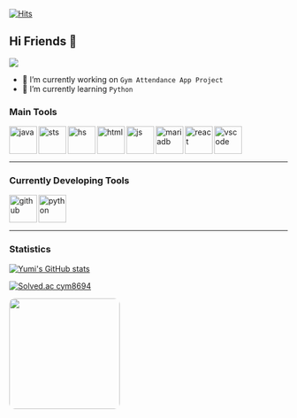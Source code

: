 
[![Hits](https://hits.seeyoufarm.com/api/count/incr/badge.svg?url=https%3A%2F%2Fgithub.com%2Fspinachcurry&count_bg=%23E8E307&title_bg=%23555555&icon=&icon_color=%23E7E7E7&title=hits&edge_flat=false)](https://hits.seeyoufarm.com)

## Hi Friends 👋

<img src="https://capsule-render.vercel.app/api?type=waving&color=B3DAF1&height=200&text=Welcome%20to%20Yumi's%20Empire!&section=header" />
<br clear="left" />

- 🔭 I’m currently working on `Gym Attendance App Project`
- 🌱 I’m currently learning `Python`

### Main Tools

<div width="100%">
  <img align="left" src="https://github.com/spinachcurry/Icons/blob/main/Java.png" alt="java" height="50px"/>
  <img align="left" src="https://github.com/spinachcurry/Icons/blob/main/sts.png" alt="sts" height="50px"/>
  <img align="left" src="https://github.com/spinachcurry/Icons/blob/main/hs.png" alt="hs" height="50px"/>
  <img align="left" src="https://github.com/spinachcurry/Icons/blob/main/HTML.png" alt="html" height="50px"/>
  <img align="left" src="https://github.com/spinachcurry/Icons/blob/main/JavaScript.png" alt="js" height="50px"/>
  <img align="left" src="https://github.com/spinachcurry/Icons/blob/main/mariadbdb.png" alt="mariadb" height="50px"/>
    <img align="left" src="https://github.com/spinachcurry/Icons/blob/main/reactjs.png" alt="react" height="50px"/>
    <img align="left" src="https://github.com/spinachcurry/Icons/blob/main/vscode.png" alt="vscode" height="50px"/>
</div>

<br clear="left" />

---

### Currently Developing Tools

<div width="100%">
  <img align="left" src="https://github.com/spinachcurry/Icons/blob/main/github.png" alt="github" height="50px"/>
  <img align="left" src="https://github.com/spinachcurry/Icons/blob/main/python.png" alt="python" height="50px"/>
</div>

<br clear="left" />

---

### Statistics

[![Yumi's GitHub stats](https://github-readme-stats.vercel.app/api?username=spinachcurry)](https://github.com/spinachcurry/github-readme-stats)

[![Solved.ac
cym8694](http://mazassumnida.wtf/api/generate_badge?boj={cym8694})](https://solved.ac/{cym8694})

<div>
  <img height=200 align="left" src="https://github-readme-stats.vercel.app/api/top-langs/?username=ydmins&hide=c%23,powershell,Mathematica,Ruby,Objective-C,Objective-C%2b%2b,Cuda&title_color=000000&text_color=000000&icon_color=000000&bg_color=FFFFFF&border_color=000000&hide_border=false&langs_count=8&layout=compact&size_weight=0.5&count_weight=0.5" style="border-radius:10px;"/>
</div>
